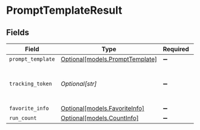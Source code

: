 # PromptTemplateResult


## Fields

| Field                                                          | Type                                                           | Required                                                       | Description                                                    |
| -------------------------------------------------------------- | -------------------------------------------------------------- | -------------------------------------------------------------- | -------------------------------------------------------------- |
| `prompt_template`                                              | [Optional[models.PromptTemplate]](../models/prompttemplate.md) | :heavy_minus_sign:                                             | N/A                                                            |
| `tracking_token`                                               | *Optional[str]*                                                | :heavy_minus_sign:                                             | An opaque token that represents this prompt template           |
| `favorite_info`                                                | [Optional[models.FavoriteInfo]](../models/favoriteinfo.md)     | :heavy_minus_sign:                                             | N/A                                                            |
| `run_count`                                                    | [Optional[models.CountInfo]](../models/countinfo.md)           | :heavy_minus_sign:                                             | N/A                                                            |